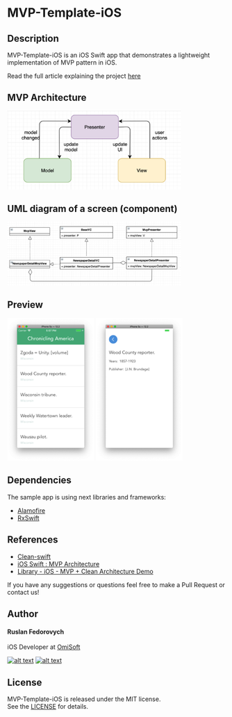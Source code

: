 # MVP-Template-iOS

## Description
MVP-Template-iOS is an iOS Swift app that demonstrates a lightweight implementation of MVP pattern in iOS.

Read the full article explaining the project [here](https://medium.com/omisoft/lightweight-mvp-architecture-in-ios-a16b3da01563)

## MVP Architecture
<img src="./Demo/mvp.png" alt="mvp structure" width="400">

## UML diagram of a screen (component)
<img src="./Demo/class-diagram.png" alt="class diagram" width="400">

## Preview 
<img src="./Demo/preview-1.png" alt="class diagram" width="200">
<img src="./Demo/preview-2.png" alt="class diagram" width="200">

## Dependencies
The sample app is using next libraries and frameworks:
- [Alamofire](https://github.com/Alamofire/Alamofire)
- [RxSwift](https://github.com/ReactiveX/RxSwift)

## References
- [Clean-swift](http://clean-swift.com)
- [iOS Swift : MVP Architecture](https://medium.com/@saad.eloulladi/ios-swift-mvp-architecture-pattern-a2b0c2d310a3)
- [Library - iOS - MVP + Clean Architecture Demo](https://github.com/FortechRomania/ios-mvp-clean-architecture)

If you have any suggestions or questions feel free to make a Pull Request or contact us!

## Author
#### Ruslan Fedorovych

iOS Developer at [OmiSoft](https://omisoft.net)

<!-- Please don't remove this: Grab your social icons from https://github.com/carlsednaoui/gitsocial -->

[![alt text][1.1]][1]
[![alt text][2.1]][2]

[1]: http://www.twitter.com/omisoftnet
[2]: http://www.facebook.com/omisoftnet

[1.1]: http://i.imgur.com/wWzX9uB.png (twitter icon without padding)
[2.1]: http://i.imgur.com/fep1WsG.png (facebook icon without padding)

## License
MVP-Template-iOS is released under the MIT license.  
See the [LICENSE](./LICENSE.md) for details.
